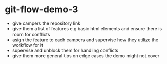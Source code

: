 # git-flow-demo-3
* give campers the repository link
* give them a list of features e.g basic html elements and ensure there is room for conflicts
* asign the feature to each campers and supervise how they utilize the workflow for it
* supervise and unblock them for handling conflicts
* give them more general tips on edge cases the demo might not cover
